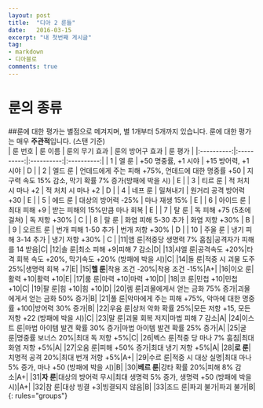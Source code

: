 ```yaml
---
layout: post
title:  "디아 2 룬들"
date:   2016-03-15
excerpt: "내 첫번째 게시글"
tag:
- markdown 
- 디아블로
comments: true
---
```


# 룬의 종류
##룬에 대한 평가는 별점으로 메겨지며, 별 1개부터 5개까지 있습니다. 룬에 대한 평가는 매우 **주관적**입니다. (스탠 기준)
<br>
| 룬 번호 | 룬 이름 | 룬의 무기 효과 | 룬의 방어구 효과 | 룬 평가 |
|:----------:|:----------:|:----------:|:----------:|
| 1   | 엘 룬   | +50 명중률, +1 시야   | +15 방어력, +1 시야   | D   |
| 2   | 엘드 룬   | 언데드에게 주는 피해 +75%, 언데드에 대한 명중률 +50   | 지구력 속도 15% 감소, 막기 확률 7% 증가(방패에 박을 시)   | E   |
| 3   | 티르 룬   | 적 처치 시 마나 +2   | 적 처치 시 마나 +2   | D   |
| 4   | 네프 룬   | 밀쳐내기   | 원거리 공격 방어력 +30   | E   |
| 5   | 에드 룬   | 대상의 방어력 -25%   | 마나 재생 15%   | E   |
| 6   | 아이드 룬   | 최대 피해 +9   | 받는 피해의 15%만큼 마나 회복   | E   |
| 7   | 탈 룬   | 독 피해 +75 (5초에 걸쳐)   | 독 저항 +30%   | C   |
| 8   | 랄 룬   | 화염 피해 5-30 추가   | 화염 저항 +30%   | B   |
| 9   | 오르트 룬   | 번개 피해 1-50 추가   | 번개 저항 +30%   | D   |
| 10   | 주울 룬   | 냉기 피해 3-14 추가   | 냉기 저항 +30%   | C   |
|11|앰 룬|적중당 생명력 7% 훔침|공격자가 피해를 14 받음|C|
|12|솔 룬|최소 피해 +9|피해 7 감소|D|
|13|샤엘 룬|공격속도 +20%|타격 회복 속도 +20%, 막기속도 +20% (방패에 박을 시)|C|
|14|돌 룬|적중 시 괴물 도주 25%|생명력 회복 +7|E|
|15|**헬 룬**|착용 조건 -20%|착용 조건 -15%|A+|
|16|이오 룬|활력 +10|활력 +10|E|
|17|룸 룬|마력 +10|마력 +10|D|
|18|코 룬|민첩 +10|민첩 +10|C|
|19|팔 룬|힘 +10|힘 +10|D|
|20|렘 룬|괴물에게서 얻는 금화 75% 증가|괴물에게서 얻는 금화 50% 증가|B|
|21|풀 룬|악마에게 주는 피해 +75%, 악마에 대한 명중률 +100|방어력 30% 증가|B|
|22|우움 룬|상처 악화 확률 25%|모든 저항 +15, 모든 저항 +22 (방패에 박을 시)|C|
|23|말 룬|괴물 회복 저지|마법 피해 7 감소|A|
|24|이스트 룬|마법 아이템 발견 확률 30% 증가|마법 아이템 발견 확률 25% 증가|A|
|25|굴 룬|명중률 보너스 20%|최대 독 저항 +5%|C|
|26|벡스 룬|적중 당 마나 7% 훔침|최대 화염 저항 +5%|A|
|27|오움 룬|피해 +50% 증가|최대 냉기 저항 +5%|A|
|28|**로 룬**|치명적 공격 20%|최대 번개 저항 +5%|A+|
|29|수르 룬|적중 시 대상 실명|최대 마나 5% 증가, 마나 +50 (방패에 박을 시)|B|
|30|**베르 룬**|강타 확률 20%|피해 8% 감소|A+|
|31|**자 룬**|대상의 방어력 무시|최대 생명력 5% 증가, 생명력 +50 (방패에 박을 시)|A+|
|32|참 룬|대상 빙결 +3|빙결되지 않음|B|
|33|조드 룬|파괴 불가|파괴 불가|B|
{: rules="groups"}
